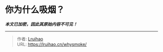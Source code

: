 # 你为什么吸烟？

_**本文已加密，因此其原始内容不可见！**_

---

> 作者: [Lruihao](https://github.com/Lruihao)  
> URL: https://lruihao.cn/whysmoke/  

